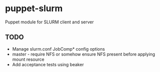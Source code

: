 # puppet-slurm

Puppet module for SLURM client and server

## TODO

* Manage slurm.conf JobComp* config options
* master - require NFS or somehow ensure NFS present before applying mount resource
* Add acceptance tests using beaker

